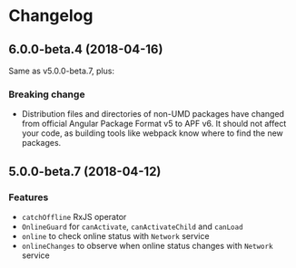 # Changelog

## 6.0.0-beta.4 (2018-04-16)

Same as v5.0.0-beta.7, plus:

### Breaking change

- Distribution files and directories of non-UMD packages have changed from official Angular Package Format v5 to APF v6. It should not affect your code, as building tools like webpack know where to find the new packages.

## 5.0.0-beta.7 (2018-04-12)

### Features

- `catchOffline` RxJS operator
- `OnlineGuard` for `canActivate`, `canActivateChild` and `canLoad`
- `online` to check online status with `Network` service
- `onlineChanges` to observe when online status changes with `Network` service

